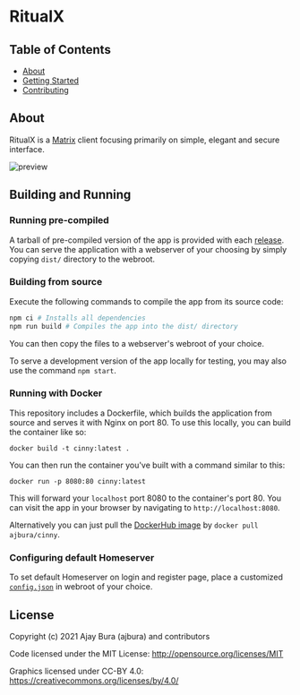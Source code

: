 # RitualX

## Table of Contents

- [About](#about)
- [Getting Started](https://cinny.in)
- [Contributing](./CONTRIBUTING.md)

## About <a name = "about"></a>

RitualX is a [Matrix](https://matrix.org) client focusing primarily on simple, elegant and secure interface.

![preview](https://github.com/ajbura/cinny-site/blob/master/assets/preview-light.png)

## Building and Running

### Running pre-compiled

A tarball of pre-compiled version of the app is provided with each [release](https://github.com/ajbura/cinny/releases).
You can serve the application with a webserver of your choosing by simply copying `dist/` directory to the webroot.

### Building from source

Execute the following commands to compile the app from its source code:

```sh
npm ci # Installs all dependencies
npm run build # Compiles the app into the dist/ directory
```

You can then copy the files to a webserver's webroot of your choice.

To serve a development version of the app locally for testing, you may also use the command `npm start`.

### Running with Docker

This repository includes a Dockerfile, which builds the application from source and serves it with Nginx on port 80. To
use this locally, you can build the container like so:

```
docker build -t cinny:latest .
```

You can then run the container you've built with a command similar to this:

```
docker run -p 8080:80 cinny:latest
```

This will forward your `localhost` port 8080 to the container's port 80. You can visit the app in your browser by
navigating to `http://localhost:8080`.

Alternatively you can just pull the [DockerHub image](https://hub.docker.com/r/ajbura/cinny) by `docker pull ajbura/cinny`.

### Configuring default Homeserver

To set default Homeserver on login and register page, place a customized [`config.json`](config.json) in webroot of your choice.

## License

Copyright (c) 2021 Ajay Bura (ajbura) and contributors

Code licensed under the MIT License: <http://opensource.org/licenses/MIT>

Graphics licensed under CC-BY 4.0: <https://creativecommons.org/licenses/by/4.0/>
